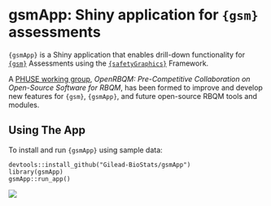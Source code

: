 # gsmApp: Shiny application for `{gsm}` assessments

`{gsmApp}` is a Shiny application that enables drill-down functionality for [`{gsm}`](https://github.com/Gilead-BioStats/gsm) Assessments using the [`{safetyGraphics}`](https://github.com/SafetyGraphics/safetyGraphics) Framework.


A [PHUSE working group](https://advance.phuse.global/display/WEL/OpenRBQM%3A+Pre-Competitive+Collaboration+on+Open-Source+Software+for+RBQM), *OpenRBQM: Pre-Competitive Collaboration on Open-Source Software for RBQM*, has been formed to improve and develop new features for `{gsm}`, `{gsmApp}`, and future open-source RBQM tools and modules.

## Using The App

To install and run `{gsmApp}` using sample data:

```
devtools::install_github("Gilead-BioStats/gsmApp")
library(gsmApp)
gsmApp::run_app()
```

![](https://github.com/Gilead-BioStats/gsmApp/blob/fix-69/inst/resources/gsmApp.gif)
